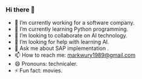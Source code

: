 ### Hi there 👋
- 🔭 I’m currently working for a software company.
- 🌱 I’m currently learning Python programming.
- 👯 I’m looking to collaborate on AI technology.
- 🤔 I’m looking for help with learning AI.
- 💬 Ask me about SAP implementation .
- 📫 How to reach me: markwury1989@gmail.com
- 😄 Pronouns: technicaler.
- ⚡ Fun fact: movies.
